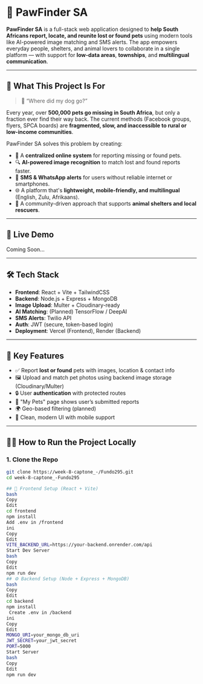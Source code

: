 # 🐾 PawFinder SA

**PawFinder SA** is a full-stack web application designed to **help South Africans report, locate, and reunite lost or found pets** using modern tools like AI-powered image matching and SMS alerts. The app empowers everyday people, shelters, and animal lovers to collaborate in a single platform — with support for **low-data areas**, **townships**, and **multilingual communication**.

---

## 🌟 What This Project Is For

> 🧭 “Where did my dog go?”

Every year, over **500,000 pets go missing in South Africa**, but only a fraction ever find their way back. The current methods (Facebook groups, flyers, SPCA boards) are **fragmented, slow, and inaccessible to rural or low-income communities**.

PawFinder SA solves this problem by creating:

- 📸 A **centralized online system** for reporting missing or found pets.
- 🔍 **AI-powered image recognition** to match lost and found reports faster.
- 📱 **SMS & WhatsApp alerts** for users without reliable internet or smartphones.
- 🌐 A platform that's **lightweight, mobile-friendly, and multilingual** (English, Zulu, Afrikaans).
- 🤝 A community-driven approach that supports **animal shelters and local rescuers**.

---

## 🔗 Live Demo

Coming Soon...

---

## 🛠️ Tech Stack

- **Frontend**: React + Vite + TailwindCSS
- **Backend**: Node.js + Express + MongoDB
- **Image Upload**: Multer + Cloudinary-ready
- **AI Matching**: (Planned) TensorFlow / DeepAI
- **SMS Alerts**: Twilio API
- **Auth**: JWT (secure, token-based login)
- **Deployment**: Vercel (Frontend), Render (Backend)

---

## 🧠 Key Features

- ✅ Report **lost or found** pets with images, location & contact info
- 🖼️ Upload and match pet photos using backend image storage (Cloudinary/Multer)
- 🔒 User **authentication** with protected routes
- 📂 "My Pets" page shows user’s submitted reports
- 🌍 Geo-based filtering (planned)
- 🐶 Clean, modern UI with mobile support

---

## 🧑‍💻 How to Run the Project Locally

### 1. Clone the Repo
```bash
git clone https://week-8-captone_-/Fundo295.git
cd week-8-captone_-Fundo295

## 🚀 Frontend Setup (React + Vite)
bash
Copy
Edit
cd frontend
npm install
Add .env in /frontend
ini
Copy
Edit
VITE_BACKEND_URL=https://your-backend.onrender.com/api
Start Dev Server
bash
Copy
Edit
npm run dev
## ⚙️ Backend Setup (Node + Express + MongoDB)
bash
Copy
Edit
cd backend
npm install
 Create .env in /backend
ini
Copy
Edit
MONGO_URI=your_mongo_db_uri
JWT_SECRET=your_jwt_secret
PORT=5000
Start Server
bash
Copy
Edit
npm run dev

